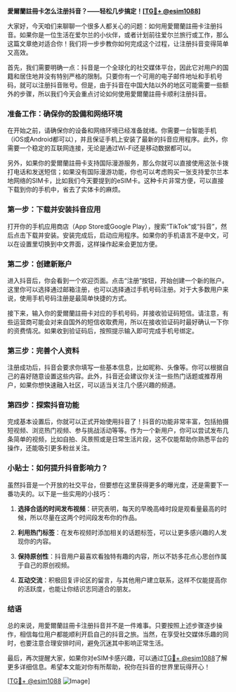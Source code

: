 **愛爾蘭註冊卡怎么注册抖音？——轻松几步搞定！[[TG💪+ @esim1088](https://t.me/s/esim1088)]**

大家好，今天咱们来聊聊一个很多人都关心的问题：如何用愛爾蘭註冊卡注册抖音。如果你是一位生活在爱尔兰的小伙伴，或者计划前往爱尔兰旅行或工作，那么这篇文章绝对适合你！我们将一步步教你如何完成这个过程，让注册抖音变得简单又高效。

首先，我们需要明确一点：抖音是一个全球化的社交媒体平台，因此它对用户的国籍和居住地并没有特别严格的限制。只要你有一个可用的电子邮件地址和手机号码，就可以注册抖音账号。但是，由于抖音在中国大陆以外的地区可能需要一些额外的步骤，所以我们今天会重点讨论如何使用愛爾蘭註冊卡顺利注册抖音。

### 准备工作：确保你的設備和网络环境

在开始之前，请确保你的设备和网络环境已经准备就绪。你需要一台智能手机（iOS或Android都可以），并且保证手机上安装了最新的抖音应用程序。此外，你需要一个稳定的互联网连接，无论是通过Wi-Fi还是移动数据都可以。

另外，如果你的愛爾蘭註冊卡支持国际漫游服务，那么你就可以直接使用这张卡拨打电话和发送短信；如果没有国际漫游功能，你也可以考虑购买一张支持爱尔兰本地网络的SIM卡，比如我们今天要提到的eSIM卡。这种卡片非常方便，可以直接下载到你的手机中，省去了实体卡的麻烦。

### 第一步：下载并安装抖音应用

打开你的手机应用商店（App Store或Google Play），搜索“TikTok”或“抖音”，然后点击下载并安装。安装完成后，启动应用程序。如果你的手机语言不是中文，可以在设置里切换到中文界面，这样操作起来会更加方便。

### 第二步：创建新账户

进入抖音后，你会看到一个欢迎页面。点击“注册”按钮，开始创建一个新的账户。这里你可以选择通过邮箱注册，也可以选择通过手机号码注册。对于大多数用户来说，使用手机号码注册是最简单快捷的方式。

接下来，输入你的愛爾蘭註冊卡对应的手机号码，并接收验证码短信。请注意，有些运营商可能会对来自国外的短信收取费用，所以在接收验证码时最好确认一下你的资费情况。如果收到验证码后，按照提示输入即可完成手机号绑定。

### 第三步：完善个人资料

注册成功后，抖音会要求你填写一些基本信息，比如昵称、头像等。你可以根据自己的喜好随意设置这些内容。此外，抖音还会建议你关注一些热门话题或推荐用户，如果你想快速融入社区，可以适当关注几个感兴趣的频道。

### 第四步：探索抖音功能

完成基本设置后，你就可以正式开始使用抖音了！抖音的功能非常丰富，包括拍摄短视频、浏览热门视频、参与挑战活动等等。作为一个新用户，你可以尝试发布几条简单的视频，比如自拍、风景照或是日常生活片段，这不仅能帮助你熟悉平台的操作，还能吸引更多粉丝关注。

### 小贴士：如何提升抖音影响力？

虽然抖音是一个开放的社交平台，但要想在这里获得更多的曝光度，还是需要下一番功夫的。以下是一些实用的小技巧：

1. **选择合适的时间发布视频**：研究表明，每天的早晚高峰时段是观看量最高的时候，所以尽量在这两个时间段发布你的作品。
   
2. **利用热门标签**：在发布视频时添加相关的话题标签，可以让更多感兴趣的人发现你的内容。

3. **保持原创性**：抖音用户最喜欢看独特有趣的内容，所以不妨多花点心思创作属于自己的原创视频。

4. **互动交流**：积极回复评论区的留言，与其他用户建立联系，这样不仅能提高你的活跃度，也能让你结识志同道合的朋友。

### 结语

总的来说，用愛爾蘭註冊卡注册抖音并不是一件难事。只要按照上述步骤逐步操作，相信每位用户都能顺利开启自己的抖音之旅。当然，在享受社交媒体乐趣的同时，也要注意合理安排时间，避免沉迷其中影响正常生活。

最后，再次提醒大家，如果你对eSIM卡感兴趣，可以通过[TG💪+ @esim1088](https://t.me/s/esim1088)了解更多详细信息。希望本文能对你有所帮助，祝你在抖音的世界里玩得开心！

[[TG💪+ @esim1088](https://t.me/s/esim1088) ![Image](https://i.postimg.cc/4NQfJmqS/Snipaste-2025-05-13-00-14-12.png)]